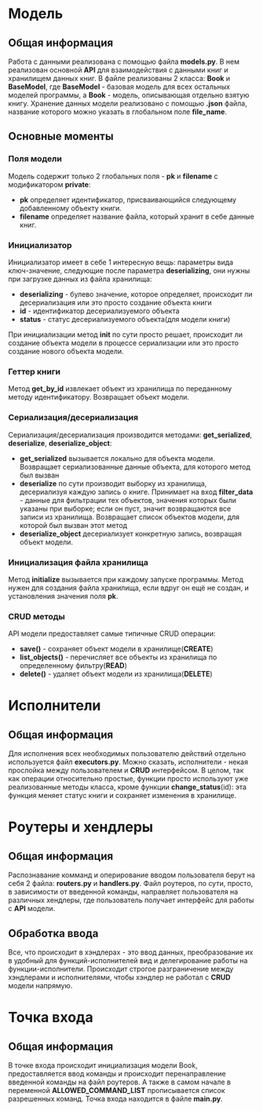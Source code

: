 # Модель

## Общая информация

Работа с данными реализована с помощью файла **models.py**. В нем реализован основной **API** для взаимодействия с данными книг и хранилищем данных книг. В файле реализованы 2 класса: **Book** и **BaseModel**, где **BaseModel** - базовая модель для всех остальных моделей программы, а **Book** - модель, описывающая отдельно взятую книгу. Хранение данных модели реализовано с помощью **.json** файла, название которого можно указать в глобальном поле **file_name**.

## Основные моменты
### Поля модели

Модель содержит только 2 глобальных поля - **pk** и **filename** с модификатором **private**:
- **pk** определяет идентификатор, присваивающийся следующему добавленному объекту книги.
- **filename** определяет название файла, который хранит в себе данные книг.
### Инициализатор

Инициализатор имеет в себе 1 интересную вещь: параметры вида ключ-значение, следующие после параметра **deserializing**, они нужны при загрузке данных из файла хранилища:

- **deserializing** - булево значение, которое определяет, происходит ли десериализация или это просто создание объекта книги
- **id** - идентификатор десериализуемого объекта
- **status** - статус десериализуемого объекта(для модели книги)

При инициализации метод __init__ по сути просто решает, происходит ли создание объекта модели в процессе сериализации или это просто создание нового объекта модели.
### Геттер книги

Метод **get_by_id** извлекает объект из хранилища по переданному методу идентификатору. Возвращает объект модели.
### Сериализация/десериализация

Сериализация/десериализация производится методами: **get_serialized**, **deserialize**, **deserialize_object**:

- **get_serialized** вызывается локально для объекта модели. Возвращает сериализованные данные объекта, для которого метод был вызван
- **deserialize** по сути производит выборку из хранилища, десериализуя каждую запись о книге. Принимает на вход **filter_data** - данные для фильтрации тех объектов, значения которых были указаны при выборке; если он пуст, значит возвращаются все записи из хранилища. Возвращает список объектов модели, для которой был вызван этот метод
- **deserialize_object** десериализует конкретную запись, возвращая объект модели.
### Инициализация файла хранилища

Метод **initialize** вызывается при каждому запуске программы. Метод нужен для создания файла хранилища, если вдруг он ещё не создан, и установления значения поля **pk**.
### CRUD методы

API модели предоставляет самые типичные CRUD операции:

- **save()** - сохраняет объект модели в хранилище(**CREATE**)
- **list_objects()** - перечисляет все объекты из хранилища по определенному фильтру(**READ**) 
- **delete()** - удаляет объект модели из хранилища(**DELETE**)

# Исполнители
## Общая информация

Для исполнения всех необходимых пользователю действий отдельно используется файл **executors.py**. Можно сказать, исполнители - некая прослойка между пользователем и **CRUD** интерфейсом. В целом, так как операции относительно простые, функции просто используют уже реализованные методы класса, кроме функции **change_status**(id): эта функция меняет статус книги и сохраняет изменения в хранилище.

# Роутеры и хендлеры
## Общая информация

Распознавание комманд и оперирование вводом пользователя берут на себя 2 файла: **routers.py** и **handlers.py**. Файл роутеров, по сути, просто, в зависимости от введенной команды, направляет пользователя на различных хендлеры, где пользователь получает интерфейс для работы с **API** модели.

## Обработка ввода

Все, что происходит в хэндлерах - это ввод данных, преобразование их в удобный для функций-исполнителей вид и делегирование работы на функции-исполнители. Происходит строгое разграничение между хэндлерами и исполнителями, чтобы хэндлер не работал с **CRUD** модели напрямую.

# Точка входа

## Общая информация

В точке входа происходит инициализация модели Book, предоставляется ввод команды и происходит перенаправление введенной команды на файл роутеров. А также в самом начале в переменной **ALLOWED_COMMAND_LIST** прописывается список разрешенных команд. Точка входа находится в файле **main.py**.
